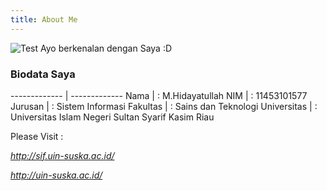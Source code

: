 ```yaml
---
title: About Me
---
```

<img src="/emerald/saya.png" alt="Test" title="Test" />
Ayo berkenalan dengan Saya :D

### Biodata Saya


------------- | -------------
Nama  | : M.Hidayatullah
NIM  | : 11453101577
Jurusan  | : Sistem Informasi
Fakultas  | : Sains dan Teknologi
Universitas  | : Universitas Islam Negeri Sultan Syarif Kasim Riau





Please Visit :

_http://sif.uin-suska.ac.id/_

_http://uin-suska.ac.id/_
